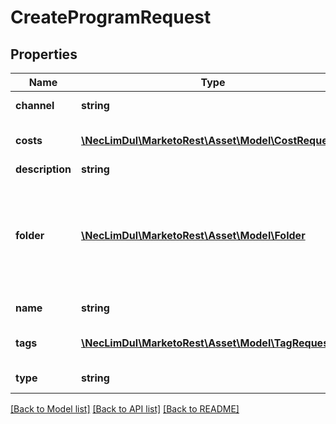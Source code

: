 # CreateProgramRequest

## Properties
Name | Type | Description | Notes
------------ | ------------- | ------------- | -------------
**channel** | **string** | Channel of the program | [optional] 
**costs** | [**\NecLimDul\MarketoRest\Asset\Model\CostRequest[]**](CostRequest.md) | Lists of associated period costs | [optional] 
**description** | **string** |  | [optional] 
**folder** | [**\NecLimDul\MarketoRest\Asset\Model\Folder**](Folder.md) | JSON representation of parent folder, with members &#39;id&#39;, and &#39;type&#39; which may be &#39;Folder&#39; or &#39;Program&#39; | 
**name** | **string** | Name of the program | [optional] 
**tags** | [**\NecLimDul\MarketoRest\Asset\Model\TagRequest[]**](TagRequest.md) | List of associated program tags | [optional] 
**type** | **string** | Type of the program | [optional] 

[[Back to Model list]](../README.md#documentation-for-models) [[Back to API list]](../README.md#documentation-for-api-endpoints) [[Back to README]](../README.md)


